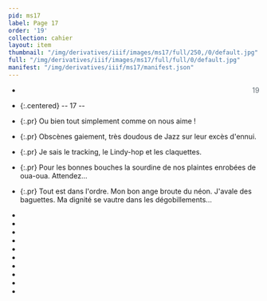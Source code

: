 ```yaml
---
pid: ms17
label: Page 17
order: '19'
collection: cahier
layout: item
thumbnail: "/img/derivatives/iiif/images/ms17/full/250,/0/default.jpg"
full: "/img/derivatives/iiif/images/ms17/full/full/0/default.jpg"
manifest: "/img/derivatives/iiif/ms17/manifest.json"
---
```


- <div align="right" style='color:#677179'>19</div> 
- {:.centered} -- 17 --

- {:.pr} Ou bien tout simplement comme on nous aime !
- {:.pr} Obscènes gaiement, très doudous de Jazz sur leur excès d'ennui.
- {:.pr} Je sais le tracking, le Lindy-hop et les claquettes.
- {:.pr} Pour les bonnes bouches la sourdine de nos plaintes enrobées de oua-oua. Attendez...
- {:.pr} Tout est dans l'ordre. Mon bon ange broute du néon. J'avale des baguettes. Ma dignité se vautre dans les dégobillements...
- <br>
- <br>
- <br>
- <br>
- <br>
- <br>
- <br>
- <br>
- <br>
- <br>

